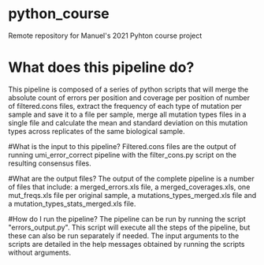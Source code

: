 # python_course
Remote repository for Manuel's 2021 Pyhton course project

# What does this pipeline do?
This pipeline is composed of a series of python scripts that will merge the absolute count of errors per position and coverage per position of number of filtered.cons files, extract the frequency of each type of mutation per sample and save it to a file per sample, merge all mutation types files in a single file and calculate the mean and standard deviation on this mutation types across replicates of the same biological sample.

#What is the input to this pipeline?
Filtered.cons files are the output of running umi_error_correct pipeline with the filter_cons.py script on the resulting consensus files.

#What are the output files?
The output of the complete pipeline is a number of files that include: a merged_errors.xls file, a merged_coverages.xls, one mut_freqs.xls file per original sample, a mutations_types_merged.xls file and a mutation_types_stats_merged.xls file.

#How do I run the pipeline?
The pipeline can be run by running the script "errors_output.py". This script will execute all the steps of the pipeline, but these can also be run separately if needed. The input arguments to the scripts are detailed in the help messages obtained by running the scripts without arguments. 
